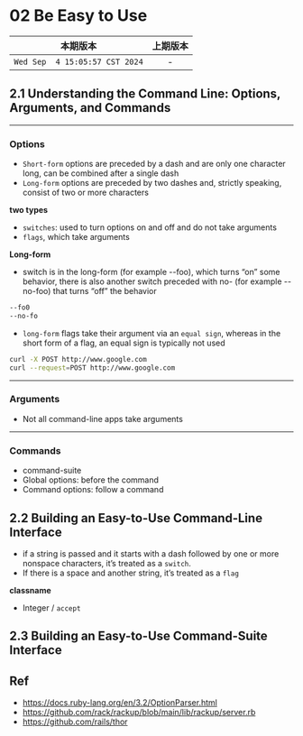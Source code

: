 # 02 Be Easy to Use

|本期版本| 上期版本
|:---:|:---:
`Wed Sep  4 15:05:57 CST 2024` | -


## 2.1 Understanding the Command Line: Options, Arguments, and Commands

---

### Options

* `Short-form` options are preceded by a dash and are only one character long, can be combined after a single dash
* `Long-form` options are preceded by two dashes and, strictly speaking, consist of two or more characters

**two types**

* `switches`: used to turn options on and off and do not take arguments
* `flags`, which take arguments


**Long-form**

* switch is in the long-form (for example --foo), which turns “on” some behavior, there is also another switch preceded with no- (for example --no-foo) that turns “off” the behavior

```bash
--fo0
--no-fo
```

* `long-form` flags take their argument via an `equal sign`, whereas in the short form of a flag, an equal sign is typically not used

```bash
curl -X POST http://www.google.com 
curl --request=POST http://www.google.com
```

---

### Arguments

* Not all command-line apps take arguments

---

### Commands

* command-suite
* Global options: before the command
* Command options: follow a command

## 2.2 Building an Easy-to-Use Command-Line Interface

* if a string is passed and it starts with a dash followed by one or more nonspace characters, it’s treated as a `switch`.
* If there is a space and another string, it’s treated as a `flag`

**classname**

* Integer / `accept`

## 2.3 Building an Easy-to-Use Command-Suite Interface


## Ref

* <https://docs.ruby-lang.org/en/3.2/OptionParser.html>
* <https://github.com/rack/rackup/blob/main/lib/rackup/server.rb>
* <https://github.com/rails/thor>